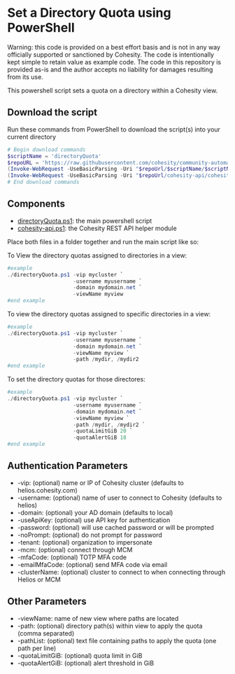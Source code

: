 # Set a Directory Quota using PowerShell

Warning: this code is provided on a best effort basis and is not in any way officially supported or sanctioned by Cohesity. The code is intentionally kept simple to retain value as example code. The code in this repository is provided as-is and the author accepts no liability for damages resulting from its use.

This powershell script sets a quota on a directory within a Cohesity view.

## Download the script

Run these commands from PowerShell to download the script(s) into your current directory

```powershell
# Begin download commands
$scriptName = 'directoryQuota'
$repoURL = 'https://raw.githubusercontent.com/cohesity/community-automation-samples/main/powershell'
(Invoke-WebRequest -UseBasicParsing -Uri "$repoUrl/$scriptName/$scriptName.ps1").content | Out-File "$scriptName.ps1"; (Get-Content "$scriptName.ps1") | Set-Content "$scriptName.ps1"
(Invoke-WebRequest -UseBasicParsing -Uri "$repoUrl/cohesity-api/cohesity-api.ps1").content | Out-File cohesity-api.ps1; (Get-Content cohesity-api.ps1) | Set-Content cohesity-api.ps1
# End download commands
```

## Components

* [directoryQuota.ps1](https://raw.githubusercontent.com/cohesity/community-automation-samples/main/powershell/directoryQuota/directoryQuota.ps1): the main powershell script
* [cohesity-api.ps1](https://raw.githubusercontent.com/cohesity/community-automation-samples/main/powershell/cohesity-api/cohesity-api.ps1): the Cohesity REST API helper module

Place both files in a folder together and run the main script like so:

To View the directory quotas assigned to directories in a view:

```powershell
#example
./directoryQuota.ps1 -vip mycluster `
                     -username myusername `
                     -domain mydomain.net `
                     -viewName myview
#end example
```

To view the directory quotas assigned to specific directories in a view:

```powershell
#example
./directoryQuota.ps1 -vip mycluster `
                     -username myusername `
                     -domain mydomain.net `
                     -viewName myview `
                     -path /mydir, /mydir2
#end example
```

To set the directory quotas for those directores:

```powershell
#example
./directoryQuota.ps1 -vip mycluster `
                     -username myusername `
                     -domain mydomain.net `
                     -viewName myview `
                     -path /mydir, /mydir2 `
                     -quotaLimitGiB 20 `
                     -quotaAlertGiB 18
#end example
```

## Authentication Parameters

* -vip: (optional) name or IP of Cohesity cluster (defaults to helios.cohesity.com)
* -username: (optional) name of user to connect to Cohesity (defaults to helios)
* -domain: (optional) your AD domain (defaults to local)
* -useApiKey: (optional) use API key for authentication
* -password: (optional) will use cached password or will be prompted
* -noPrompt: (optional) do not prompt for password
* -tenant: (optional) organization to impersonate
* -mcm: (optional) connect through MCM
* -mfaCode: (optional) TOTP MFA code
* -emailMfaCode: (optional) send MFA code via email
* -clusterName: (optional) cluster to connect to when connecting through Helios or MCM

## Other Parameters

* -viewName: name of new view where paths are located
* -path: (optional) directory path(s) within view to apply the quota (comma separated)
* -pathList: (optional) text file containing paths to apply the quota (one path per line)
* -quotaLimitGiB: (optional) quota limit in GiB
* -quotaAlertGiB: (optional) alert threshold in GiB
